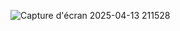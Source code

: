 ![Capture d'écran 2025-04-13 211528](https://github.com/user-attachments/assets/76d06011-ac61-43ed-a4d3-0c9728fe7915)
